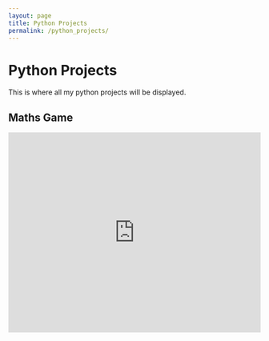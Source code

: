 ```yaml
---
layout: page
title: Python Projects
permalink: /python_projects/
---
```


<h1>Python Projects</h1>

This is where all my python projects will be displayed.

<h2>Maths Game</h2>

<iframe height="400px" width="100%" src="https://repl.it/repls/DisgustingSelfassuredMollies?lite=true" scrolling="no" frameborder="no" allowtransparency="true" allowfullscreen="true" sandbox="allow-forms allow-pointer-lock allow-popups allow-same-origin allow-scripts allow-modals" width="100%" ></iframe>
